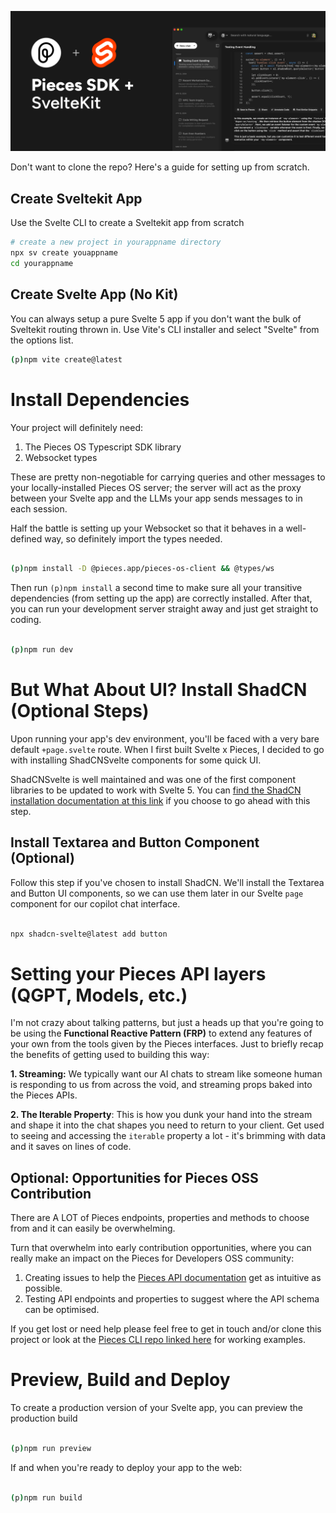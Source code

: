 [![Pieces x Sveltekit](/static/hero.png)](https://docs.pieces.app/build)

Don't want to clone the repo? Here's a guide for setting up from scratch.

## Create Sveltekit App

Use the Svelte CLI to create a Sveltekit app from scratch


```bash
# create a new project in yourappname directory
npx sv create youappname
cd yourappname
```
## Create Svelte App (No Kit)

You can always setup a pure Svelte 5 app if you don't want the bulk of Sveltekit routing thrown in. Use Vite's CLI installer and select "Svelte" from the options list.

```bash
(p)npm vite create@latest
```

# Install Dependencies

Your project will definitely need:

1. The Pieces OS Typescript SDK library
2. Websocket types

These are pretty non-negotiable for carrying queries and other messages to your locally-installed Pieces OS server; the server will act as the proxy between your Svelte app and the LLMs your app sends messages to in each session.

Half the battle is setting up your Websocket so that it behaves in a well-defined way, so definitely import the types needed.

```bash

(p)npm install -D @pieces.app/pieces-os-client && @types/ws

```

Then run `(p)npm install` a second time to make sure all your transitive dependencies (from setting up the app) are correctly installed. After that, you can run your development server straight away and just get straight to coding.

```bash

(p)npm run dev

```

# But What About UI? Install ShadCN (Optional Steps)

Upon running your app's dev environment, you'll be faced with a very bare default `+page.svelte` route. When I first built Svelte x Pieces, I decided to go with installing ShadCNSvelte components for some quick UI.

ShadCNSvelte is well maintained and was one of the first component libraries to be updated to work with Svelte 5. You can [find the ShadCN installation documentation at this link](https://www.shadcn-svelte.com/docs/installation) if you choose to go ahead with this step.

## Install Textarea and Button Component (Optional)

Follow this step if you've chosen to install ShadCN. We'll install the Textarea and Button UI components, so we can use them later in our Svelte `page` component for our copilot chat interface.

```bash

npx shadcn-svelte@latest add button

```

# Setting your Pieces API layers (QGPT, Models, etc.)

I'm not crazy about talking patterns, but just a heads up that you're going to be using the **Functional Reactive Pattern (FRP)** to extend any features of your own from the tools given by the Pieces interfaces. Just to briefly recap the benefits of getting used to building this way:

**1. Streaming:** We typically want our AI chats to stream like someone human is responding to us from across the void, and streaming props baked into the Pieces APIs.

**2. The Iterable Property**: This is how you dunk your hand into the stream and shape it into the chat shapes you need to return to your client. Get used to seeing and accessing the `iterable` property a lot - it's brimming with data and it saves on lines of code.

## Optional: Opportunities for Pieces OSS Contribution

There are A LOT of Pieces endpoints, properties and methods to choose from and it can easily be overwhelming.

Turn that overwhelm into early contribution opportunities, where you can really make an impact on the Pieces for Developers OSS community:

1. Creating issues to help the [Pieces API documentation](https://github.com/pieces-app/documentation) get as intuitive as possible.
2. Testing API endpoints and properties to suggest where the API schema can be optimised.

If you get lost or need help please feel free to get in touch and/or clone this project or look at the [Pieces CLI repo linked here](https://github.com/pieces-app/cli-agent) for working examples.

# Preview, Build and Deploy

To create a production version of your Svelte app, you can preview the production build

```bash

(p)npm run preview


```

If and when you're ready to deploy your app to the web:

```bash

(p)npm run build

```
